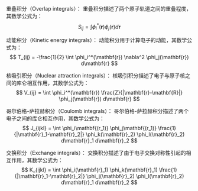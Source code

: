 重叠积分（Overlap integrals）： 重叠积分描述了两个原子轨道之间的重叠程度，其数学公式为： $$ S_{ij} = \int \phi_i^*(\mathbf{r}) \phi_j(\mathbf{r}) d\mathbf{r} $$

动能积分（Kinetic energy integrals）： 动能积分用于计算电子的动能，其数学公式为： $$ T_{ij} = -\frac{1}{2} \int \phi_i^*(\mathbf{r}) \nabla^2 \phi_j(\mathbf{r}) d\mathbf{r} $$

核吸引积分（Nuclear attraction integrals）： 核吸引积分描述了电子与原子核之间的库仑相互作用，其数学公式为： $$ V_{ij} = \int \phi_i^*(\mathbf{r}) \frac{Z}{|\mathbf{r}-\mathbf{R}|} \phi_j(\mathbf{r}) d\mathbf{r} $$

哥尔伯格-萨拉赫积分（Coulomb integrals）： 哥尔伯格-萨拉赫积分描述了两个电子之间的库仑相互作用，其数学公式为： $$ J_{ijkl} = \int \phi_i\mathbf{(r_1)} \phi_j\mathbf{(r_1)} \frac{1}{|\mathbf{r}_1-\mathbf{r}_2|} \phi_k(\mathbf{r}_2) \phi_l(\mathbf{r}_2) d\mathbf{r}_1 d\mathbf{r}_2 $$

交换积分（Exchange integrals）： 交换积分描述了由于电子交换对称性引起的相互作用，其数学公式为： $$ K_{ijkl} = \int \phi_i(\mathbf{r}_1) \phi_k(\mathbf{r}_1) \frac{1}{|\mathbf{r}_1-\mathbf{r}_2|} \phi_j(\mathbf{r}_2) \phi_l(\mathbf{r}_2) d\mathbf{r}_1 d\mathbf{r}_2 $$